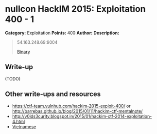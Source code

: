 # nullcon HackIM 2015: Exploitation 400 - 1

**Category:** Exploitation
**Points:** 400
**Author:**
**Description:**

> 54.163.248.69:9004
> 
>	[Binary](MentalNote.tar.gz)

## Write-up

(TODO)

## Other write-ups and resources

* <https://ctf-team.vulnhub.com/hackim-2015-exploit-400/> or <http://barrebas.github.io/blog/2015/01/11/hackim-ctf-mentalnote/>
* <http://v0ids3curity.blogspot.in/2015/01/hackim-ctf-2014-exploitation-4.html>
* [Vietnamese](https://babyphd.net/2015/01/hackim-2014-re-pwn-mentalnote/)
